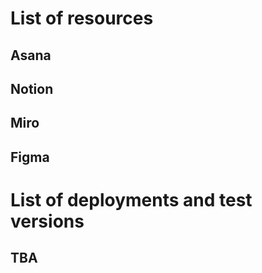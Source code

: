# List of resources 

## Asana
## Notion
## Miro
## Figma

# List of deployments and test versions 

## TBA

